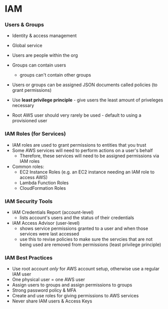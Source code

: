 # IAM

### Users & Groups

- Identity & access management
- Global service
- Users are people within the org
- Groups can contain users

  - groups can't contain other groups

- Users or groups can be assigned JSON documents called policies (to grant permissions)
- Use **least privilege principle** - give users the least amount of priveleges necessary
- Root AWS user should very rarely be used - default to using a provisioned user

### IAM Roles (for Services)

- IAM roles are used to grant permissions to entities that you trust
- Some AWS services will need to perform actions on a user's behalf
  - Therefore, these services will need to be assigned permissions via IAM roles
- Common roles:
  - EC2 Instance Roles (e.g. an EC2 instance needing an IAM role to access AWS)
  - Lambda Function Roles
  - CloudFormation Roles

### IAM Security Tools

- IAM Credentials Report (account-level)
  - lists account's users and the status of their credentials
- IAM Access Advisor (user-level)
  - shows service permissions granted to a user and when those services were last accessed
  - use this to revise policies to make sure the servcies that are not being used are removed from permissions (least privilege principle)

### IAM Best Practices

- Use root account _only_ for AWS account setup, otherwise use a regular IAM user
- One physical user = one AWS user
- Assign users to groups and assign permissions to groups
- Strong password policy & MFA
- Create and use roles for giving permissions to AWS services
- Never share IAM users & Access Keys
